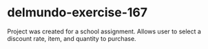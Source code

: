 # delmundo-exercise-167
Project was created for a school assignment. Allows user to select a discount rate, item, and quantity to purchase.
